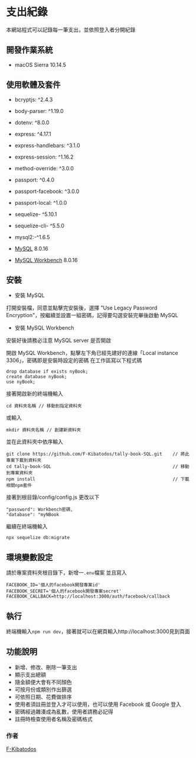 # 支出紀錄

本網站程式可以記錄每一筆支出，並依照登入者分開紀錄

## 開發作業系統

- macOS Sierra 10.14.5

## 使用軟體及套件

- bcryptjs: ^2.4.3

- body-parser: ^1.19.0

- dotenv: ^8.0.0

- express: ^4.17.1

- express-handlebars: ^3.1.0

- express-session: ^1.16.2

- method-override: ^3.0.0

- passport: ^0.4.0

- passport-facebook: ^3.0.0

- passport-local: ^1.0.0

- sequelize- ^5.10.1

- sequelize-cli- ^5.5.0

- mysql2:-^1.6.5

- [MySQL](https://dev.mysql.com/downloads/mysql/) 8.0.16

- [MySQL Workbench](https://dev.mysql.com/downloads/workbench/) 8.0.16

## 安裝

- 安裝 MySQL

打開安裝檔，同意並點擊完安裝後，選擇 "Use Legacy Password Encryption"，按繼續並設置一組密碼，記得要勾選安裝完畢後啟動 MySQL

- 安裝 MySQL Workbench

安裝好後請務必注意 MySQL server 是否開啟

開啟 MySQL Workbench，點擊左下角已經先建好的連線「Local instance 3306」，密碼即是安裝時設定的密碼
在工作區寫以下程式碼

```
drop database if exists nyBook;
create database nyBook;
use nyBook;
```

接著開啟新的終端機輸入

```
cd 資料夾名稱 // 移動到指定資料夾
```

或輸入

```
mkdir 資料夾名稱 // 創建新資料夾
```

並在此資料夾中依序輸入

```
git clone https://github.com/F-Kibatodos/tally-book-SQL.git    // 將此專案下載到資料夾
cd tally-book-SQL                                              // 移動到專案資料夾
npm install                                                    // 下載相關npm套件
```

接著到根目錄/config/config.js 更改以下

```
"password": Workbench密碼,
"database": "myNBook
```

繼續在終端機輸入

```
npx sequelize db:migrate
```

## 環境變數設定

請於專案資料夾根目錄下，新增一`.env`檔案
並且寫入

```
FACEBOOK_ID='個人的facebook開發專案id'
FACEBOOK_SECRET='個人的facebook開發專案secret'
FACEBOOK_CALLBACK=http://localhost:3000/auth/facebook/callback
```

## 執行

終端機輸入`npm run dev`，接著就可以在網頁輸入http://localhost:3000見到頁面

## 功能說明

- 新增、修改、刪除一筆支出
- 顯示支出總額
- 隨金額便大會有不同顏色
- 可按月份或類別作出篩選
- 可依照日期、花費做排序
- 使用者須註冊並登入才可以使用，也可以使用 Facebook 或 Google 登入
- 密碼經過雜湊成為亂數，使用者請務必記得
- 註冊時檢查使用者名稱及密碼格式

### 作者

[F-Kibatodos](https://github.com/F-Kibatodos)
